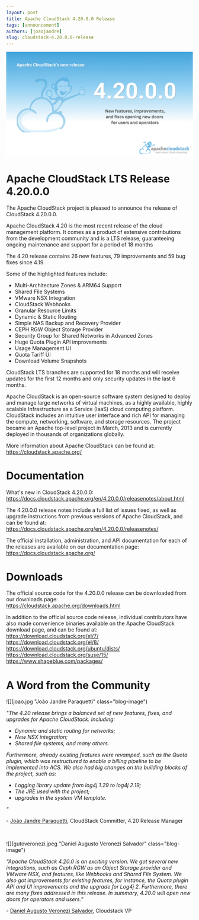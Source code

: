 ```yaml
---
layout: post
title: Apache CloudStack 4.20.0.0 Release
tags: [announcement]
authors: [joaojandre]
slug: cloudstack-4.20.0.0-release
---
```


[![](banner.png "Apache CloudStack 4.20.0.0 Release")](/blog/cloudstack-4.20.0.0-release)

# Apache CloudStack LTS Release 4.20.0.0

The Apache CloudStack project is pleased to announce the release of
CloudStack 4.20.0.0.

Apache CloudStack 4.20 is the most recent release of the cloud
management platform. It comes as a product of extensive contributions
from the development community and is a LTS release, guaranteeing
ongoing maintenance and support for a period of 18 months

<!-- truncate -->

The 4.20 release contains 26 new features, 79 improvements and 59 bug
fixes since 4.19.

Some of the highlighted features include:

- Multi-Architecture Zones & ARM64 Support
- Shared File Systems
- VMware NSX Integration
- CloudStack Webhooks
- Granular Resource Limits
- Dynamic & Static Routing
- Simple NAS Backup and Recovery Provider
- CEPH RGW Object Storage Provider
- Security Group for Shared Networks in Advanced Zones
- Huge Quota Plugin API improvements
- Usage Management UI
- Quota Tariff UI
- Download Volume Snapshots

CloudStack LTS branches are supported for 18 months and will receive
updates for the first 12 months and only security updates in the last
6 months.

Apache CloudStack is an open-source software system designed to deploy
and manage large networks of virtual machines, as a highly available,
highly scalable Infrastructure as a Service (IaaS) cloud computing
platform. CloudStack includes an intuitive user interface and rich API
for managing the compute, networking, software, and storage resources.
The project became an Apache top-level project in March, 2013 and is
currently deployed in thousands of organizations globally.

More information about Apache CloudStack can be found at:  
https://cloudstack.apache.org/

# Documentation

What's new in CloudStack 4.20.0.0:  
https://docs.cloudstack.apache.org/en/4.20.0.0/releasenotes/about.html

The 4.20.0.0 release notes include a full list of issues fixed, as well
as upgrade instructions from previous versions of Apache CloudStack, and
can be found at:  
https://docs.cloudstack.apache.org/en/4.20.0.0/releasenotes/

The official installation, administration, and API documentation for
each of the releases are available on our documentation page:  
https://docs.cloudstack.apache.org/

# Downloads

The official source code for the 4.20.0.0 release can be downloaded from
our downloads page:  
https://cloudstack.apache.org/downloads.html

In addition to the official source code release, individual contributors
have also made convenience binaries available on the Apache CloudStack
download page, and can be found at:  
https://download.cloudstack.org/el/7/  
https://download.cloudstack.org/el/8/  
https://download.cloudstack.org/ubuntu/dists/  
https://download.cloudstack.org/suse/15/  
https://www.shapeblue.com/packages/  




#  A Word from the Community

<div className="row">
<div className="col col--3">

![](joao.jpg "João Jandre Paraquetti" class="blog-image")

</div>
<div className="col col--9">
<em>
"The 4.20 release brings a balanced set of new features, fixes, and upgrades for Apache CloudStack. Including:
 <ul>
  <li>Dynamic and static routing for networks;</li>
  <li>New NSX integration;</li>
  <li>Shared file systems, and many others.</li>
</ul>

Furthermore, already existing features were revamped, such as the Quota plugin, which was restructured to enable a billing pipeline to be implemented into ACS. We also had big changes on the building blocks of the project, such as:
 <ul>
  <li>Logging library update from log4j 1.29 to log4j 2.19;</li>
  <li>The JRE used with the project;</li>
  <li>upgrades in the system VM template.</li>
</ul>
"
</em>

\- [João Jandre Paraquetti](www.linkedin.com/in/joão-jandre-136a32159), CloudStack Committer, 4.20 Release Manager
</div>
</div>
<br/>
<div className="row">
<div className="col col--3">

![](gutoveronezi.jpeg "Daniel Augusto Veronezi Salvador" class="blog-image")

</div>
<div className="col col--9">

<em>“Apache CloudStack 4.20.0 is an exciting version. We got several new integrations, such as Ceph RGW as an Object Storage provider and VMware NSX, and features, like Webhooks and Shared File System. We also got improvements for existing features, for instance, the Quota plugin API and UI improvements and the upgrade for Log4j 2. Furthermore, there are many fixes addressed in this release. In summary, 4.20.0 will open new doors for operators and users.”</em>

\- [Daniel Augusto Veronezi Salvador](https://www.linkedin.com/in/gutoveronezi/), Cloudstack VP
</div>
</div>
